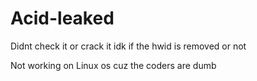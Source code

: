 # Acid-leaked
Didnt check it or crack it  idk if the hwid is removed or not

Not working on Linux os cuz the coders are dumb
